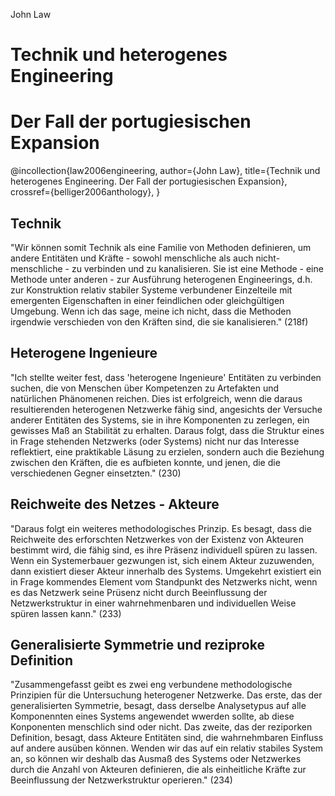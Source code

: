 John Law

# Technik und heterogenes Engineering
# Der Fall der portugiesischen Expansion

@incollection{law2006engineering,
 author={John Law}, 
 title={Technik und heterogenes Engineering. Der Fall der portugiesischen Expansion}, 
 crossref={belliger2006anthology},
}

## Technik
"Wir können somit Technik als eine Familie von Methoden definieren, um andere Entitäten und Kräfte - sowohl menschliche als auch nicht-menschliche - zu verbinden und zu kanalisieren. Sie ist eine Methode - eine Methode unter anderen - zur Ausführung heterogenen Engineerings, d.h. zur Konstruktion relativ stabiler Systeme verbundener Einzelteile mit emergenten Eigenschaften in einer feindlichen oder gleichgültigen Umgebung. Wenn ich das sage, meine ich nicht, dass die Methoden irgendwie verschieden von den Kräften sind, die sie kanalisieren." (218f)

## Heterogene Ingenieure
"Ich stellte weiter fest, dass 'heterogene Ingenieure' Entitäten zu verbinden suchen, die von Menschen über Kompetenzen zu Artefakten und natürlichen Phänomenen reichen. Dies ist erfolgreich, wenn die daraus resultierenden heterogenen Netzwerke fähig sind, angesichts der Versuche anderer Entitäten des Systems, sie in ihre Komponenten zu zerlegen, ein gewisses Maß an Stabilität zu erhalten. Daraus folgt, dass die Struktur eines in Frage stehenden Netzwerks (oder Systems) nicht nur das Interesse reflektiert, eine praktikable Läsung zu erzielen, sondern auch die Beziehung zwischen den Kräften, die es aufbieten konnte, und jenen, die die verschiedenen Gegner einsetzten." (230)

## Reichweite des Netzes - Akteure
"Daraus folgt ein weiteres methodologisches Prinzip. Es besagt, dass die Reichweite des erforschten Netzwerkes von der Existenz von Akteuren bestimmt wird, die fähig sind, es ihre Präsenz individuell spüren zu lassen. Wenn ein Systemerbauer gezwungen ist, sich einem Akteur zuzuwenden, dann existiert dieser Akteur innerhalb des Systems. Umgekehrt existiert ein in Frage kommendes Element vom Standpunkt des Netzwerks nicht, wenn es das Netzwerk seine Prüsenz nicht durch Beeinflussung der Netzwerkstruktur in einer wahrnehmenbaren und individuellen Weise spüren lassen kann." (233)

## Generalisierte Symmetrie und reziproke Definition
"Zusammengefasst geibt es zwei eng verbundene methodologische Prinzipien für die Untersuchung heterogener Netzwerke. Das erste, das der generalisierten Symmetrie, besagt, dass derselbe Analysetypus auf alle Komponennten eines Systems angewendet wwerden sollte, ab diese Konponenten menschlich sind oder nicht. Das zweite, das der reziporken Definition, besagt, dass Akteure Entitäten sind, die wahrnehmbaren Einfluss auf andere ausüben können. Wenden wir das auf ein relativ stabiles System an, so können wir deshalb das Ausmaß des Systems oder Netzwerkes durch die Anzahl von Akteuren definieren, die als einheitliche Kräfte zur Beeinflussung der Netzwerkstruktur operieren." (234)
